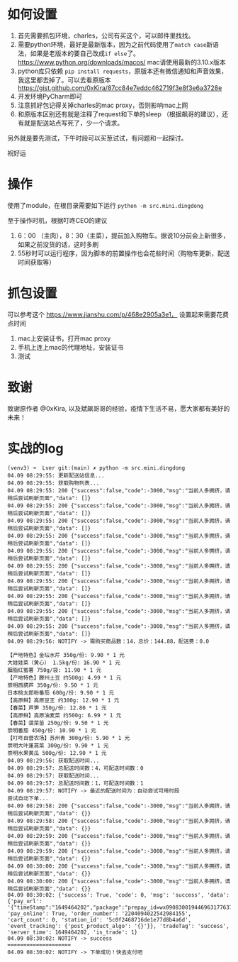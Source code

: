 # 如何设置

1. 首先需要抓包环境，charles，公司有买这个，可以邮件里找找。
2. 需要python环境，最好是最新版本，因为之前代码使用了`match case`新语法，如果是老版本的要自己改成`if else`了。 https://www.python.org/downloads/macos/ mac请使用最新的3.10.x版本
3. python库只依赖 `pip install requests`，原版本还有微信通知和声音效果，我这里都去掉了。可以去看原版本 https://gist.github.com/0xKira/87cc84e7eddc462719f3e8f3e6a3728e
4. 开发环境PyCharm即可
5. 注意抓好包记得关掉charles的mac proxy，否则影响mac上网
6. 和原版本区别还有就是注释了request和下单的sleep （根据飙哥的建议），还有就是配送站点写死了，少一个请求。

另外就是要先测试，下午时段可以买葱试试，有问题和一起探讨。

祝好运

# 操作

使用了module，在根目录需要如下运行
`python -m src.mini.dingdong`

至于操作时机，根据叮咚CEO的建议
1. 6：00 （主肉），8：30（主菜），提前加入购物车。据说10分前会上新很多，如果之前没货的话，这时多刷
2. 55秒时可以运行程序，因为脚本的前置操作也会花些时间（购物车更新，配送时间获取等）




# 抓包设置
可以参考这个 https://www.jianshu.com/p/468e2905a3e1， 设置起来需要花费点时间

1. mac上安装证书，打开mac proxy
2. 手机上连上mac的代理地址，安装证书
3. 测试


# 致谢
致谢原作者 @0xKira, 以及斌飙哥哥的经验，疫情下生活不易，愿大家都有美好的未来！

# 实战的log
```buildoutcfg
(venv3) ➜  Lver git:(main) ✗ python -m src.mini.dingdong
04.09 08:29:55: 更新配送站信息...
04.09 08:29:55: 获取购物列表...
04.09 08:29:55: 200 {"success":false,"code":-3000,"msg":"当前人多拥挤，请稍后尝试刷新页面","data": []}
04.09 08:29:55: 200 {"success":false,"code":-3000,"msg":"当前人多拥挤，请稍后尝试刷新页面","data": []}
04.09 08:29:55: 200 {"success":false,"code":-3000,"msg":"当前人多拥挤，请稍后尝试刷新页面","data": []}
04.09 08:29:55: 200 {"success":false,"code":-3000,"msg":"当前人多拥挤，请稍后尝试刷新页面","data": []}
04.09 08:29:55: 200 {"success":false,"code":-3000,"msg":"当前人多拥挤，请稍后尝试刷新页面","data": []}
04.09 08:29:55: 200 {"success":false,"code":-3000,"msg":"当前人多拥挤，请稍后尝试刷新页面","data": []}
04.09 08:29:55: 200 {"success":false,"code":-3000,"msg":"当前人多拥挤，请稍后尝试刷新页面","data": []}
04.09 08:29:55: 200 {"success":false,"code":-3000,"msg":"当前人多拥挤，请稍后尝试刷新页面","data": []}
04.09 08:29:55: 200 {"success":false,"code":-3000,"msg":"当前人多拥挤，请稍后尝试刷新页面","data": []}
04.09 08:29:55: 200 {"success":false,"code":-3000,"msg":"当前人多拥挤，请稍后尝试刷新页面","data": []}
04.09 08:29:56: NOTIFY -> 需购买商品数：14，总价：144.88，配送费：0.0

【产地特色】金坛水芹 350g/份: 9.90 * 1 元
大娃娃菜（黄心） 1.5kg/份: 16.90 * 1 元
胭脂红蜜薯 750g/袋: 11.90 * 1 元
【产地特色】滕州土豆 约500g: 4.99 * 1 元
崇明西葫芦 350g/份: 9.50 * 1 元
日本桃太郎粉番茄 600g/份: 9.90 * 1 元
【高原鲜】高原豆王 约300g: 12.90 * 1 元
【春菜】芦笋 350g/份: 12.80 * 1 元
【高原鲜】高原油麦菜 约500g: 6.99 * 1 元
【春菜】菠菜苗 250g/份: 9.50 * 1 元
崇明番茄 450g/份: 10.90 * 1 元
【叮咚自营农场】苏州青 300g/份: 5.90 * 1 元
崇明大叶蓬蒿菜 300g/份: 9.90 * 1 元
崇明水果黄瓜 500g/份: 12.90 * 1 元
04.09 08:29:56: 获取配送时间...
04.09 08:29:57: 总配送时间数：4，可配送时间数：0
04.09 08:29:57: 获取配送时间...
04.09 08:29:57: 总配送时间数：1，可配送时间数：1
04.09 08:29:57: NOTIFY -> 最近的配送时间为：自动尝试可用时段
尝试自动下单...
04.09 08:29:58: 200 {"success":false,"code":-3000,"msg":"当前人多拥挤，请稍后尝试刷新页面","data": {}}
04.09 08:29:58: 200 {"success":false,"code":-3000,"msg":"当前人多拥挤，请稍后尝试刷新页面","data": {}}
04.09 08:29:59: 200 {"success":false,"code":-3000,"msg":"当前人多拥挤，请稍后尝试刷新页面","data": {}}
04.09 08:29:59: 200 {"success":false,"code":-3000,"msg":"当前人多拥挤，请稍后尝试刷新页面","data": {}}
04.09 08:30:00: 200 {"success":false,"code":-3000,"msg":"当前人多拥挤，请稍后尝试刷新页面","data": {}}
04.09 08:30:00: 200 {"success":false,"code":-3000,"msg":"当前人多拥挤，请稍后尝试刷新页面","data": {}}
04.09 08:30:02: {'success': True, 'code': 0, 'msg': 'success', 'data': {'pay_url': '{"timeStamp":"1649464202","package":"prepay_id=wx090830019446963177637e3052d8ea0000","appId":"wx1e113254eda17715","sign":"8010B055DA7070C72F2CB44689102A59","signType":"MD5","nonceStr":"05rw40mIxLJ2DyydryyOpy7ecTmBkcdI"}', 'pay_online': True, 'order_number': '2204094022542984155', 'cart_count': 0, 'station_id': '5c0f2468716de1e77d8b4a6d', 'event_tracking': {'post_product_algo': '{}'}}, 'tradeTag': 'success', 'server_time': 1649464202, 'is_trade': 1}
04.09 08:30:02: NOTIFY -> success
====================
04.09 08:30:02: NOTIFY -> 下单成功！快去支付吧

```
